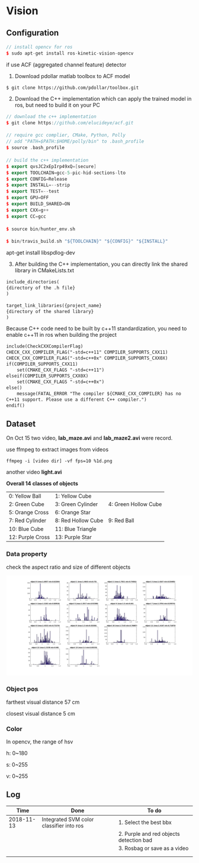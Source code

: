 # Vision

## Configuration

```c++
// install opencv for ros
$ sudo apt-get install ros-kinetic-vision-opencv
```

 if use ACF (aggregated channel feature) detector

1. Download pdollar matlab toolbox to ACF model

```
$ git clone https://github.com/pdollar/toolbox.git
```

2. Download the C++ implementation which can apply the trained model in ros, but need to build it on your PC

```c++
// download the c++ implementation
$ git clone https://github.com/elucideye/acf.git

// require gcc complier, CMake, Python, Polly
// add "PATH=$PATH:$HOME/polly/bin" to .bash_profile
$ source .bash_profile

// build the c++ implementation
$ export qvsJC2xEpIrp49xQ=[secure]
$ export TOOLCHAIN=gcc-5-pic-hid-sections-lto
$ export CONFIG=Release
$ export INSTALL=--strip
$ export TEST=--test
$ export GPU=OFF
$ export BUILD_SHARED=ON
$ export CXX=g++
$ export CC=gcc

$ source bin/hunter_env.sh

$ bin/travis_build.sh "${TOOLCHAIN}" "${CONFIG}" "${INSTALL}"
```

apt-get install libspdlog-dev


3. After building the C++ implementation, you can directly link the shared library in CMakeLists.txt

```
include_directories(
{directory of the .h file}
)

target_link_libraries({project_name}
{directory of the shared library}
)
```

Because C++ code need to be built by c++11 standardization, you need to enable c++11 in ros when building the project

```
include(CheckCXXCompilerFlag)
CHECK_CXX_COMPILER_FLAG("-std=c++11" COMPILER_SUPPORTS_CXX11)
CHECK_CXX_COMPILER_FLAG("-std=c++0x" COMPILER_SUPPORTS_CXX0X)
if(COMPILER_SUPPORTS_CXX11)
    set(CMAKE_CXX_FLAGS "-std=c++11")
elseif(COMPILER_SUPPORTS_CXX0X)
    set(CMAKE_CXX_FLAGS "-std=c++0x")
else()
    message(FATAL_ERROR "The compiler ${CMAKE_CXX_COMPILER} has no C++11 support. Please use a different C++ compiler.")
endif()
```



## Dataset

On Oct 15 two video, **lab_maze.avi** and **lab_maze2.avi** were record.

use ffmpeg to extract images from videos

```
ffmpeg -i [video dir] -vf fps=10 %1d.png
```

another video **light.avi**

**Overall 14 classes of objects**

|                  |                    |                      |
| ---------------- | ------------------ | -------------------- |
| 0: Yellow Ball   | 1: Yellow Cube     |                      |
| 2: Green Cube    | 3: Green Cylinder  | 4: Green Hollow Cube |
| 5: Orange Cross  | 6: Orange Star     |                      |
| 7: Red Cylinder  | 8: Red Hollow Cube | 9: Red Ball          |
| 10: Blue Cube    | 11: Blue Triangle  |                      |
| 12: Purple Cross | 13: Purple Star    |                      |



### Data property

check the aspect ratio and size of different objects

![aspect_ratio_all](doc/aspect_ratio_all.jpg)



### Object pos

farthest visual distance 57 cm 

closest visual distance 5 cm



### Color

In opencv, the range of hsv

h: 0~180

s: 0~255

v: 0~255

 

## Log

| Time       | Done                                     | To do                                   |
| ---------- | ---------------------------------------- | --------------------------------------- |
| 2018-11-13 | Integrated SVM color classifier into ros | 1. Select the best bbx                  |
|            |                                          | 2. Purple and red objects detection bad |
|            |                                          | 3. Rosbag or save as a video            |
|            |                                          |                                         |
|            |                                          |                                         |

